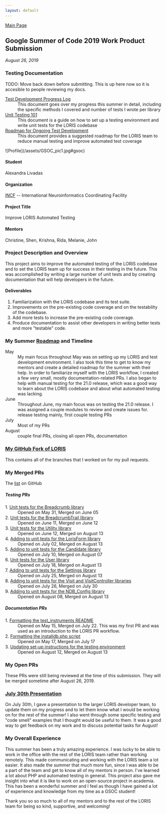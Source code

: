 ```yaml
---
layout: default
---
```


[Main Page](https://alexandralivadas.github.io/)

## Google Summer of Code 2019 Work Product Submission
_August 26, 2019_

### Testing Documentation
TODO: Move back down before submitting. This is up here now so it is accesible to people reviewing my docs. 

<dl>
<dt>
<a href="https://docs.google.com/document/d/1oNBvuH1UjeJSJ3N5b360oJTBsfNTtfUdjACOKXPqniY/edit?usp=sharing">Test Development Progress Log</a>
</dt>
<dd>This document goes over my progress this summer in detail, including the specific methods I covered and number of tests I wrote per library</dd>
<dt>
<a href="https://docs.google.com/document/d/1nea2xHeMR8GtDZyPT4NU8XjQjJtR5_XLdjWwRyW1lmY/edit?usp=sharing">Unit Testing 101</a>
</dt>
<dd>This document is a guide on how to set up a testing environment and write unit tests for the LORIS codebase</dd>
<dt>
<a href="https://docs.google.com/document/d/1h9s2D45ab6maXuPSQtOHstmcAPc2SF2eekFALKyd9Ug/edit?usp=sharing">Roadmap for Ongoing Test Development</a>
</dt>
<dd>This document provides a suggested roadmap for the LORIS team to reduce manual testing and improve automated test coverage</dd>
</dl>
![Profile](/assets/GSOC_pic1.jpg#gsoc)

#### Student
Alexandra Livadas

#### Organization
[INCF](https:www.incf.org/) -- International Neuroinformatics Coordinating Facility

#### Project Title
Improve LORIS Automated Testing

#### Mentors
Christine, Shen, Krishna, Rida, Melanie, John

### Project Description and Overview

This project aims to improve the automated testing of the LORIS codebase and to set the LORIS team up for success in their testing in the future. This was accomplished by writing a large number of unit tests and by creating documentation that will help developers in the future. 

#### Deliverables
1. Familiarization with the LORIS codebase and its test suite.
2. Improvements on the pre-existing code coverage and on the testability of the codebase. 
3. Add more tests to increase the pre-existing code coverage.
4. Produce documentation to assist other developers in writing better tests and more "testable" code.

### My Summer [Roadmap](https://docs.google.com/document/d/1T117SL0DfWE7x0mGoMm2MvP7T2UFudPR7IzSGNza3MM/edit?usp=sharing) and Timeline
<dl>
<dt>May</dt>
<dd>My main focus throughout May was on setting up my LORIS and test development environment. I also took this time to get to know my mentors and create a detailed roadmap for the summer with their help. In order to familiarize myself with the LORIS workflow, I created a few very small, mostly documentation-related PRs. I also began to help with manual testing for the 21.0 release, which was a good way to learn about the LORIS codebase and about what automated testing was lacking.</dd>
<dt>June</dt>
<dd>Throughout June, my main focus was on testing the 21.0 release. I was assigned a couple modules to review and create issues for. release testing mainly, first couple testing PRs</dd>
<dt>July</dt>
<dd>Most of my PRs</dd>
<dt>August</dt>
<dd>couple final PRs, closing all open PRs, documentation</dd>
</dl>

### [My GitHub Fork of LORIS](https://github.com/AlexandraLivadas/Loris)
This contains all of the branches that I worked on for my pull requests. 

### My Merged PRs
The [list](https://github.com/aces/Loris/pulls?utf8=%E2%9C%93&q=is%3Apr+author%3AAlexandraLivadas+is%3Amerged+) on GitHub

##### Testing PRs
<dl>
<dt>1. <a href="https://github.com/aces/Loris/pull/4769">Unit tests for the Breadcrumb library</a></dt>
<dd>Opened on May 31, Merged on June 05</dd>
<dt>2. <a href="https://github.com/aces/Loris/pull/4840">Unit tests for the BreadcrumbTrail library</a></dt> 
<dd>Opened on June 11, Merged on June 12</dd>
<dt>3. <a href="https://github.com/aces/Loris/pull/4861">Unit tests for the Utility library</a></dt> 
<dd>Opened on June 12, Merged on August 13</dd>
<dt>4. <a href="https://github.com/aces/Loris/pull/4916">Adding to unit tests for the LorisForm library</a></dt>
<dd>Opened on July 02, Merged on August 13</dd>
<dt>5. <a href="https://github.com/aces/Loris/pull/4936">Adding to unit tests for the Candidate library</a></dt>
<dd>Opened on July 10, Merged on August 07</dd>
<dt>6. <a href="https://github.com/aces/Loris/pull/4979">Unit tests for the User library</a></dt>
<dd>Opened on July 18, Merged on August 13</dd>
<dt>7. <a href="https://github.com/aces/Loris/pull/4987">Adding to unit tests for the Settings library</a></dt> 
<dd>Opened on July 25, Merged on August 13</dd>
<dt>8. <a href="https://github.com/aces/Loris/pull/4988">Adding to unit tests for the Visit and VisitController libraries</a></dt>
<dd>Opened on July 26, Merged on July 30</dd>
<dt>9. <a href="https://github.com/aces/Loris/pull/5012">Adding to unit tests for the NDB_Config library</a></dt>
<dd>Opened on August 08, Merged on August 13</dd>
</dl>

##### Documentation PRs
<dl>
<dt>1. <a href="https://github.com/aces/Loris/pull/4622">Formatting the test_instruments README</a></dt>
<dd>Opened on May 15, Merged on July 22. This was my first PR and was used as an introduction to the LORIS PR workflow.</dd>
<dt>2. <a href="https://github.com/aces/Loris/pull/4649">Formatting the installdb.php script</a></dt>
<dd>Opened on May 17, Merged on July 17</dd>
<dt>3. <a href="https://github.com/aces/Loris/pull/5020">Updating set-up instructions for the testing environment</a></dt>
<dd>Opened on August 12, Merged on August 13</dd>
</dl>

### My Open PRs
These PRs were still being reviewed at the time of this submission. They will be merged sometime after August 26, 2019. 

### [July 30th Presentation](/assets/GSOC_Presentation.pdf)
On July 30th, I gave a presentation to the larger LORIS developer team, to update them on my progress and to let them know what I would be working on for the rest of the summer! I also went through some specific testing and "code smell" examples that I thought would be useful to them. It was a good way to get feedback on my work and to discuss potential tasks for August!

### My Overall Experience

This summer has been a truly amazing experience. I was lucky to be able to work in the office with the rest of the LORIS team rather than working remotely. This made communicating and working with the LORIS team a lot easier. It also made the summer that much more fun, since I was able to be a part of the team and get to know all of my mentors in person. I've learned a lot about PHP and automated testing in general. This project also gave me insight into what it is like to work on an open-source project in academia. This has been a wonderful summer and I feel as though I have gained a lot of experience and knowledge from my time as a GSOC student! 

Thank you so so much to all of my mentors and to the rest of the LORIS team for being so kind, supportive, and welcoming! 
